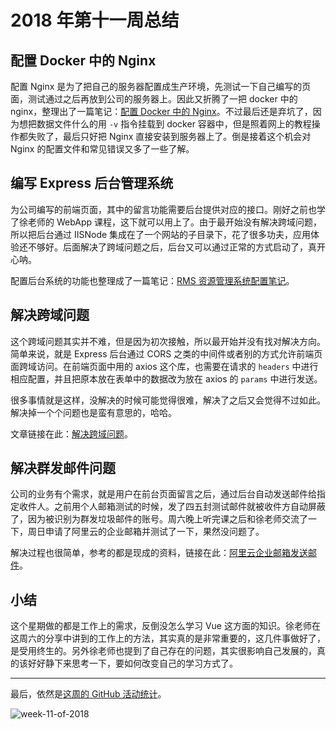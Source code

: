 # 2018 年第十一周总结

## 配置 Docker 中的 Nginx

配置 Nginx 是为了把自己的服务器配置成生产环境，先测试一下自己编写的页面，测试通过之后再放到公司的服务器上。因此又折腾了一把 docker 中的 nginx，整理出了一篇笔记：[配置 Docker 中的 Nginx](https://github.com/Dream4ever/JavaScript/blob/master/server-configuration/nginx-in-docker.md)。不过最后还是弃坑了，因为想把数据文件什么的用 `-v` 指令挂载到 docker 容器中，但是照着网上的教程操作都失败了，最后只好把 Nginx 直接安装到服务器上了。倒是接着这个机会对 Nginx 的配置文件和常见错误又多了一些了解。

## 编写 Express 后台管理系统

为公司编写的前端页面，其中的留言功能需要后台提供对应的接口。刚好之前也学了徐老师的 WebApp 课程，这下就可以用上了。由于最开始没有解决跨域问题，所以把后台通过 IISNode 集成在了一个网站的子目录下，花了很多功夫，应用体验还不够好。后面解决了跨域问题之后，后台又可以通过正常的方式启动了，真开心呐。

配置后台系统的功能也整理成了一篇笔记：[RMS 资源管理系统配置笔记](https://github.com/Dream4ever/JavaScript/blob/master/company-business/rms.md)。

## 解决跨域问题

这个跨域问题其实并不难，但是因为初次接触，所以最开始并没有找对解决方向。简单来说，就是 Express 后台通过 CORS 之类的中间件或者别的方式允许前端页面跨域访问。在前端页面中用的 axios 这个库，也需要在请求的 `headers` 中进行相应配置，并且把原本放在表单中的数据改为放在 axios 的 `params` 中进行发送。

很多事情就是这样，没解决的时候可能觉得很难，解决了之后又会觉得不过如此。解决掉一个个问题也是蛮有意思的，哈哈。

文章链接在此：[解决跨域问题](https://github.com/Dream4ever/JavaScript/blob/master/company-business/cross-origin.md)。

## 解决群发邮件问题

公司的业务有个需求，就是用户在前台页面留言之后，通过后台自动发送邮件给指定收件人。之前用个人邮箱测试的时候，发了四五封测试邮件就被收件方自动屏蔽了，因为被识别为群发垃圾邮件的账号。周六晚上听完课之后和徐老师交流了一下，周日申请了阿里云的企业邮箱并测试了一下，果然没问题了。

解决过程也很简单，参考的都是现成的资料，链接在此：[阿里云企业邮箱发送邮件](https://github.com/Dream4ever/JavaScript/blob/master/company-business/send-mail.md)。

## 小结

这个星期做的都是工作上的需求，反倒没怎么学习 Vue 这方面的知识。徐老师在这周六的分享中讲到的工作上的方法，其实真的是非常重要的，这几件事做好了，是受用终生的。另外徐老师也提到了自己存在的问题，其实很影响自己发展的，真的该好好静下来思考一下，要如何改变自己的学习方式了。

---

最后，依然是[这周的 GitHub 活动统计](https://github.com/Dream4ever?tab=overview&from=2018-03-12&to=2018-03-18)。

![week-11-of-2018](http://owve9bvtw.bkt.clouddn.com/FvP0RBwVCgiWLmI_tBhi8pMPsAAi)
